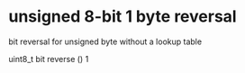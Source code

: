 # unsigned 8-bit 1 byte reversal
bit reversal for unsigned byte without a lookup table

uint8_t bit reverse () 
 1

